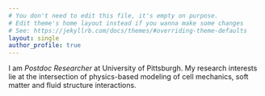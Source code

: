 ```yaml
---
# You don't need to edit this file, it's empty on purpose.
# Edit theme's home layout instead if you wanna make some changes
# See: https://jekyllrb.com/docs/themes/#overriding-theme-defaults
layout: single
author_profile: true
---
```



I am *Postdoc Researcher* at University of Pittsburgh. My research interests lie at the intersection of physics-based modeling of cell mechanics, soft matter and fluid structure interactions. 

